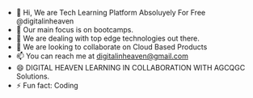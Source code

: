 - 👋 Hi, We are Tech Learning Platform Absoluyely For Free @digitalinheaven
- 👀 Our main focus is on bootcamps.
- 🌱 We are dealing with top edge technologies out there.
- 💞️ We are looking to collaborate on Cloud Based Products
- 📫 You can reach me at digitalinheaven@gmail.com
- 😄 DIGITAL HEAVEN LEARNING IN COLLABORATION WITH AGCQGC Solutions.
- ⚡ Fun fact: Coding

<!---
digitalinheaven/digitalinheaven is a ✨ special ✨ repository because its `README.md` (this file) appears on your GitHub profile.
You can click the Preview link to take a look at your changes.
--->
